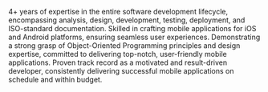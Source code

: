 4+ years of expertise in the entire software development lifecycle, encompassing analysis, design, development, testing, deployment, and ISO-standard documentation.
Skilled in crafting mobile applications for iOS and Android platforms, ensuring seamless user experiences.
Demonstrating a strong grasp of Object-Oriented Programming principles and design expertise, committed to delivering top-notch, user-friendly mobile applications.
Proven track record as a motivated and result-driven developer, consistently delivering successful mobile applications on schedule and within budget.
